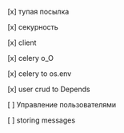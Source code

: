 [x] тупая посылка

[x] секурность

[x] client

[x] celery o_O

[x] celery to os.env

[x] user crud to Depends 

[ ] Управление пользователями

[ ] storing messages

